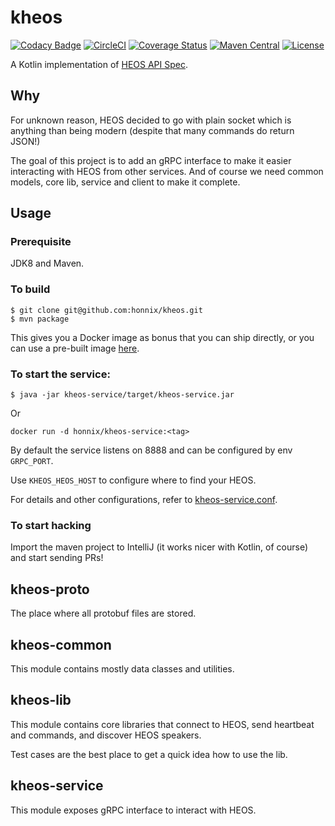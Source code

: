 # kheos

[![Codacy Badge](https://api.codacy.com/project/badge/Grade/ad23a2e5b98945b9979fce95f5fa435f)](https://www.codacy.com/app/hxliang1982/kheos?utm_source=github.com&utm_medium=referral&utm_content=honnix/kheos&utm_campaign=badger)
[![CircleCI](https://circleci.com/gh/honnix/kheos/tree/master.svg?style=shield)](https://circleci.com/gh/honnix/kheos)
[![Coverage Status](https://codecov.io/gh/honnix/kheos/branch/master/graph/badge.svg)](https://codecov.io/gh/honnix/kheos)
[![Maven Central](https://img.shields.io/maven-central/v/io.honnix/kheos.svg)](https://search.maven.org/#search%7Cga%7C1%7Cg%3A%22io.honnix%22%20kheos)
[![License](https://img.shields.io/github/license/honnix/kheos.svg)](LICENSE)

A Kotlin implementation of [HEOS API Spec].

## Why

For unknown reason, HEOS decided to go with plain socket which is anything than
being modern (despite that many commands do return JSON!)

The goal of this project is to add an gRPC interface to make it easier interacting
with HEOS from other services. And of course we need common models, core lib, service
and client to make it complete.

## Usage

### Prerequisite

JDK8 and Maven.

### To build

```
$ git clone git@github.com:honnix/kheos.git
$ mvn package
```

This gives you a Docker image as bonus that you can ship directly, or you can use a pre-built
image [here](https://hub.docker.com/r/honnix/kheos-service/tags/).

### To start the service:

```
$ java -jar kheos-service/target/kheos-service.jar
```

Or

```
docker run -d honnix/kheos-service:<tag>
```

By default the service listens on 8888 and can be configured by env `GRPC_PORT`.

Use `KHEOS_HEOS_HOST` to configure where to find your HEOS.

For details and other configurations, refer to [kheos-service.conf](kheos-service/src/main/resources/kheos-service.conf).

### To start hacking

Import the maven project to IntelliJ (it works nicer with Kotlin, of course) and start sending PRs!

## kheos-proto

The place where all protobuf files are stored.

## kheos-common

This module contains mostly data classes and utilities.

## kheos-lib

This module contains core libraries that connect to HEOS, send heartbeat and commands,
and discover HEOS speakers.

Test cases are the best place to get a quick idea how to use the lib.

## kheos-service

This module exposes gRPC interface to interact with HEOS.

[HEOS API Spec]: http://www2.aerne.com/Public/dok-sw.nsf/0c6187bc750a16fcc1256e3c005a9740/9193bea412104506c1257dbd00298c78/$FILE/HEOS_CLI_ProtocolSpecification-Verion-1.3.pdf
